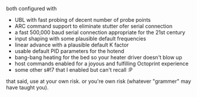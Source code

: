 both configured with 
- UBL with fast probing of decent number of probe points
- ARC command support to eliminate stutter ofer serial connection
- a fast 500,000 baud serial connection appropriate for the 21st century
- input shaping with some plausible default frequencies
- linear advance with a plausible default K factor
- usable default PID parameters for the hotend
- bang-bang heating for the bed so your heater driver doesn't blow up
- host commands enabled for a joyous and fulfilling Octoprint experience
- some other s#!7 that I enabled but can't recall :P

that said, use at your own risk.  or you're own risk (whatever "grammer" 
may have taught you).
